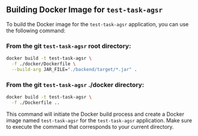 ## Building Docker Image for `test-task-agsr`

To build the Docker image for the `test-task-agsr` application, you can use the following command:

### From the git `test-task-agsr` root directory:

```bash
docker build -t test-task-agsr \
  -f ./docker/Dockerfile \
  --build-arg JAR_FILE="./backend/target/*.jar" .
```

### From the git `test-task-agsr` ./docker directory:
```bash
docker build -t test-task-agsr \
  -f ./Dockerfile ..
```
This command will initiate the Docker build process and create a Docker image named `test-task-agsr` for the `test-task-agsr` application. Make sure to execute the command that corresponds to your current directory.